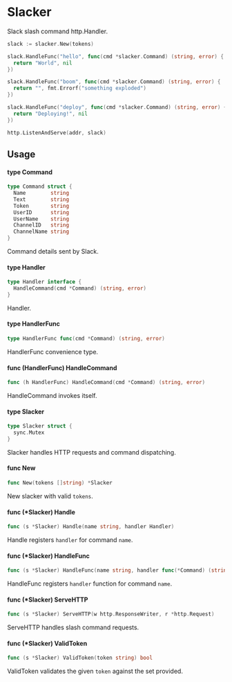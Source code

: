 
# Slacker

 Slack slash command http.Handler.

```go
slack := slacker.New(tokens)

slack.HandleFunc("hello", func(cmd *slacker.Command) (string, error) {
  return "World", nil
})

slack.HandleFunc("boom", func(cmd *slacker.Command) (string, error) {
  return "", fmt.Errorf("something exploded")
})

slack.HandleFunc("deploy", func(cmd *slacker.Command) (string, error) {
  return "Deploying!", nil
})

http.ListenAndServe(addr, slack)
```

## Usage

#### type Command

```go
type Command struct {
  Name        string
  Text        string
  Token       string
  UserID      string
  UserName    string
  ChannelID   string
  ChannelName string
}
```

Command details sent by Slack.

#### type Handler

```go
type Handler interface {
  HandleCommand(cmd *Command) (string, error)
}
```

Handler.

#### type HandlerFunc

```go
type HandlerFunc func(cmd *Command) (string, error)
```

HandlerFunc convenience type.

#### func (HandlerFunc) HandleCommand

```go
func (h HandlerFunc) HandleCommand(cmd *Command) (string, error)
```
HandleCommand invokes itself.

#### type Slacker

```go
type Slacker struct {
  sync.Mutex
}
```

Slacker handles HTTP requests and command dispatching.

#### func  New

```go
func New(tokens []string) *Slacker
```
New slacker with valid `tokens`.

#### func (*Slacker) Handle

```go
func (s *Slacker) Handle(name string, handler Handler)
```
Handle registers `handler` for command `name`.

#### func (*Slacker) HandleFunc

```go
func (s *Slacker) HandleFunc(name string, handler func(*Command) (string, error))
```
HandleFunc registers `handler` function for command `name`.

#### func (*Slacker) ServeHTTP

```go
func (s *Slacker) ServeHTTP(w http.ResponseWriter, r *http.Request)
```
ServeHTTP handles slash command requests.

#### func (*Slacker) ValidToken

```go
func (s *Slacker) ValidToken(token string) bool
```
ValidToken validates the given `token` against the set provided.
